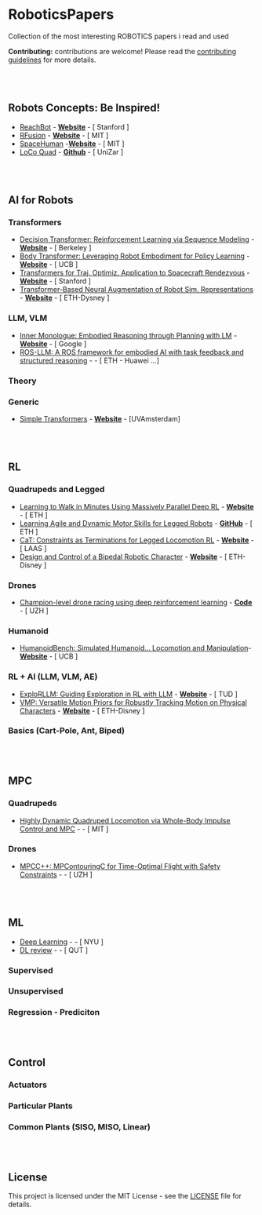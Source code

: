 # RoboticsPapers
Collection of the most interesting ROBOTICS papers i read and used 

**Contributing:** contributions are welcome! Please read the [contributing guidelines](contributing.md) for more details.

 <!--       Instructions for Contribuitors
   here we will just list and link interesting (Mid-High level) of easy understanding papers, 
   
   the linked paper MUST HAVE: CODE or VIDEOS or WEBSITE or GitHub Repo ... 
   
   for each one it will be good to have a short/quick description 
   ( https://chatgpt.com/ -- 4o is the way to go;  prompt: "plese resume it with details in 200 words: PAPER.Link" )

   to start we can just write everything here, lateron include multiple .md , one for each topic, is Recommended !!

   Thanks.
   Pit
 !-->
<br></br>
## Robots Concepts: Be Inspired!
- [ReachBot](https://ieeexplore.ieee.org/stamp/stamp.jsp?arnumber=10115893) - [**Website**](https://stanfordasl.github.io/projects/UnconvSpaceRobotics/) - [ Stanford ]
- [RFusion](https://www.mit.edu/~fadel/papers/RFusion-paper.pdf) - [**Website**](https://www.media.mit.edu/publications/rfusion-robotic-grasping-via-rf-visual-sensing-and-learning/) - [ MIT ]
- [SpaceHuman](https://dl.acm.org/doi/pdf/10.1145/3334480.3383087) -[**Website**](https://www.media.mit.edu/publications/spacehuman-a-soft-robotic-prosthetic-for-space-exploration/) - [ MIT ] 
- [LoCo Quad](https://arxiv.org/pdf/2003.09025) - [**Github**](https://github.com/TomBlackroad/LoCoQuad) - [ UniZar ]

<br></br>
## AI for Robots
### Transformers
- [Decision Transformer: Reinforcement Learning via Sequence Modeling](https://arxiv.org/pdf/2106.01345) - [**Website**](https://sites.google.com/berkeley.edu/decision-transformer) - [ Berkeley ]
- [Body Transformer: Leveraging Robot Embodiment for Policy Learning](https://arxiv.org/pdf/2408.06316) - [**Website**](https://sferrazza.cc/bot_site/) - [ UCB ]
- [Transformers for Traj. Optimiz. Application to Spacecraft Rendezvous](https://arxiv.org/pdf/2310.13831) - [**Website**](https://rendezvoustransformer.github.io/) - [ Stanford ]
- [Transformer-Based Neural Augmentation of Robot Sim. Representations](https://ieeexplore.ieee.org/stamp/stamp.jsp?tp=&arnumber=10113169&tag=1) - [**Website**](https://la.disneyresearch.com/publication/transformer-based-neural-augmentation-of-robot-simulation-representations/) - [ ETH-Dysney ]
### LLM, VLM
- [Inner Monologue: Embodied Reasoning through Planning with LM](https://arxiv.org/pdf/2207.05608) - [**Website**](https://innermonologue.github.io/) - [ Google ]
- [ROS-LLM: A ROS framework for embodied AI with task feedback and structured reasoning](https://arxiv.org/abs/2406.19741) -  - [ ETH - Huawei ...]
### Theory
### Generic
- [Simple Transformers](https://staff.fnwi.uva.nl/m.derijke/wp-content/papercite-data/pdf/rajapakse-2024-simple.pdf) - [**Website**](https://simpletransformers.ai/) - [UVAmsterdam]

<br></br>
## RL
### Quadrupeds and Legged
- [Learning to Walk in Minutes Using Massively Parallel Deep RL](https://arxiv.org/pdf/2109.11978) - [**Website**](https://leggedrobotics.github.io/legged_gym/) - [ ETH ]
- [Learning Agile and Dynamic Motor Skills for Legged Robots](https://arxiv.org/pdf/1901.08652) - [**GitHub**](https://github.com/junja94/anymal_science_robotics_supplementary) - [ ETH ] 
- [CaT: Constraints as Terminations for Legged Locomotion RL](https://arxiv.org/pdf/2403.18765) - [**Website**](https://constraints-as-terminations.github.io./) - [ LAAS ]
- [Design and Control of a Bipedal Robotic Character](https://la.disneyresearch.com/wp-content/uploads/BD_X_paper.pdf) - [**Website**](https://la.disneyresearch.com/publication/design-and-control-of-a-bipedal-robotic-character/) - [ ETH-Disney ]

### Drones
- [Champion-level drone racing using deep reinforcement learning](https://www.nature.com/articles/s41586-023-06419-4) - [**Code**](https://zenodo.org/records/7955278) - [ UZH ]

### Humanoid
- [HumanoidBench: Simulated Humanoid... Locomotion and Manipulation](https://arxiv.org/pdf/2403.10506)- [**Website**](https://humanoid-bench.github.io/) - [ UCB ]

### RL + AI (LLM, VLM, AE)
- [ExploRLLM: Guiding Exploration in RL with LLM](https://arxiv.org/html/2403.09583v2) - [**Website**](https://explorllm.github.io/) - [ TUD ]
- [VMP: Versatile Motion Priors for Robustly Tracking Motion on Physical Characters](https://la.disneyresearch.com/wp-content/uploads/VMP_paper.pdf) - [**Website**](https://la.disneyresearch.com/publication/vmp-versatile-motion-priors-for-robustly-tracking-motion-on-physical-characters/) - [ ETH-Disney ]

### Basics (Cart-Pole, Ant, Biped)

<br></br>
## MPC
### Quadrupeds
- [Highly Dynamic Quadruped Locomotion via Whole-Body Impulse Control and MPC](https://arxiv.org/pdf/1909.06586) - - [ MIT ]
### Drones
- [MPCC++: MPContouringC for Time-Optimal Flight with Safety Constraints](https://rpg.ifi.uzh.ch/docs/RSS24_KrinnerRomero.pdf) - - [ UZH ] 

<br></br>
## ML
- [Deep Learning](https://www.nature.com/articles/nature14539) - - [ NYU ]
- [DL review](https://typeset.io/papers/review-of-deep-learning-concepts-cnn-architectures-hpbk62qzc2) - - [ QUT ]

### Supervised

### Unsupervised

### Regression - Prediciton

<br></br>
## Control
### Actuators

### Particular Plants

### Common Plants (SISO, MISO, Linear)

<br></br>
## License

This project is licensed under the MIT License - see the [LICENSE](LICENSE) file for details.
